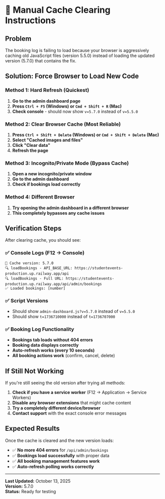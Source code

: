 # 🔄 Manual Cache Clearing Instructions

## Problem
The booking log is failing to load because your browser is aggressively caching old JavaScript files (version 5.5.0) instead of loading the updated version (5.7.0) that contains the fix.

## Solution: Force Browser to Load New Code

### Method 1: Hard Refresh (Quickest)
1. **Go to the admin dashboard page**
2. **Press `Ctrl + F5` (Windows) or `Cmd + Shift + R` (Mac)**
3. **Check console** - should now show `v=5.7.0` instead of `v=5.5.0`

### Method 2: Clear Browser Cache (Most Reliable)
1. **Press `Ctrl + Shift + Delete` (Windows) or `Cmd + Shift + Delete` (Mac)**
2. **Select "Cached images and files"**
3. **Click "Clear data"**
4. **Refresh the page**

### Method 3: Incognito/Private Mode (Bypass Cache)
1. **Open a new incognito/private window**
2. **Go to the admin dashboard**
3. **Check if bookings load correctly**

### Method 4: Different Browser
1. **Try opening the admin dashboard in a different browser**
2. **This completely bypasses any cache issues**

## Verification Steps

After clearing cache, you should see:

### ✅ Console Logs (F12 → Console)
```
🔄 Cache version: 5.7.0
🔍 loadBookings - API_BASE_URL: https://studentevents-production.up.railway.app/api
🔍 loadBookings - Full URL: https://studentevents-production.up.railway.app/api/admin/bookings
✅ Loaded bookings: [number]
```

### ✅ Script Versions
- Should show `admin-dashboard.js?v=5.7.0` instead of `v=5.5.0`
- Should show `t=1736710000` instead of `t=1736707000`

### ✅ Booking Log Functionality
- **Bookings tab loads without 404 errors**
- **Booking data displays correctly**
- **Auto-refresh works (every 10 seconds)**
- **All booking actions work** (confirm, cancel, delete)

## If Still Not Working

If you're still seeing the old version after trying all methods:

1. **Check if you have a service worker** (F12 → Application → Service Workers)
2. **Disable any browser extensions** that might cache content
3. **Try a completely different device/browser**
4. **Contact support** with the exact console error messages

## Expected Results

Once the cache is cleared and the new version loads:
- ✅ **No more 404 errors** for `/api/admin/bookings`
- ✅ **Bookings load successfully** with proper data
- ✅ **All booking management features work**
- ✅ **Auto-refresh polling works correctly**

---

**Last Updated:** October 13, 2025  
**Version:** 5.7.0  
**Status:** Ready for testing
